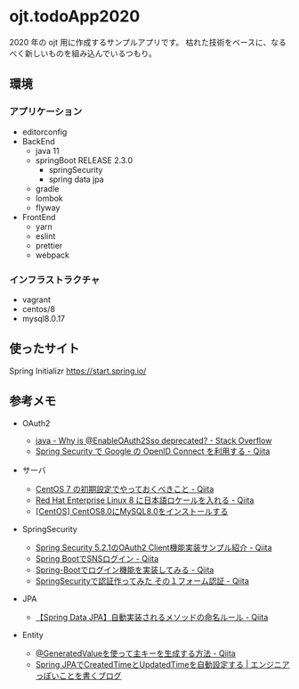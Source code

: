 # ojt.todoApp2020

2020 年の ojt 用に作成するサンプルアプリです。
枯れた技術をベースに、なるべく新しいものを組み込んでいるつもり。

## 環境

### アプリケーション

- editorconfig
- BackEnd
  - java 11
  - springBoot RELEASE 2.3.0
    - springSecurity
    - spring data jpa
  - gradle
  - lombok
  - flyway
- FrontEnd
  - yarn
  - eslint
  - prettier
  - webpack

### インフラストラクチャ

- vagrant
- centos/8
- mysql8.0.17

## 使ったサイト

Spring Initializr
https://start.spring.io/

## 参考メモ

- OAuth2
  - [java - Why is @EnableOAuth2Sso deprecated? - Stack Overflow](https://stackoverflow.com/questions/60742617/why-is-enableoauth2sso-deprecated)
  - [Spring Security で Google の OpenID Connect を利用する - Qiita](https://qiita.com/d-yosh/items/148f9a3249c06dbfae10)

- サーバ
  - [CentOS 7 の初期設定でやっておくべきこと - Qiita](https://qiita.com/bezeklik/items/0622fbaf7d33dd95d005)
  - [Red Hat Enterprise Linux 8 に日本語ロケールを入れる - Qiita](https://qiita.com/michi_h/items/ebf5edd58bbe238ad913)
  - [\[CentOS\] CentOS8.0にMySQL8.0をインストールする](https://vertys.net/centos8-mysql8-install/)
- SpringSecurity
  - [Spring Security 5.2.1のOAuth2 Client機能実装サンプル紹介 - Qiita](https://qiita.com/yushi_koga/items/da707686d2051fd5ece4)
  - [Spring BootでSNSログイン - Qiita](https://qiita.com/nobi_tum/items/6bf594501b4a722b28ad)
  - [Spring-Bootでログイン機能を実装してみる - Qiita](https://qiita.com/a-pompom/items/80b3f4bb6414e8678829#configure%E3%83%A1%E3%82%BD%E3%83%83%E3%83%89authenticationmanagerbuilder)
  - [SpringSecurityで認証作ってみた その１フォーム認証 - Qiita](https://qiita.com/shibafu/items/18609b4100994a62dc71)
- JPA
  - [【Spring Data JPA】自動実装されるメソッドの命名ルール - Qiita](https://qiita.com/shindo_ryo/items/af7d12be264c2cc4b252)
- Entity
  - [@GeneratedValueを使って主キーを生成する方法 - Qiita](https://qiita.com/KevinFQ/items/a6d92ec7b32911e50ffe)
  - [Spring JPAでCreatedTimeとUpdatedTimeを自動設定する | エンジニアっぽいことを書くブログ](https://ishiis.net/2017/09/08/spring-jpa-auto-generate-data/)
